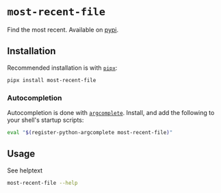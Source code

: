 # `most-recent-file`
Find the most recent.
Available on [pypi](https://pypi.org/project/most-recent-file/).
## Installation
Recommended installation is with [`pipx`](https://pypi.org/project/pipx):
```bash
pipx install most-recent-file
```
### Autocompletion
Autocompletion is done with [`argcomplete`](https://pypi.org/project/argcomplete/). 
Install, and add the following to your shell's startup scripts:
```bash
eval "$(register-python-argcomplete most-recent-file)"
```
## Usage
See helptext
```bash
most-recent-file --help
```